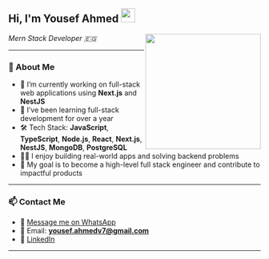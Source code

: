 <h2>Hi, I'm Yousef Ahmed <img src="https://media.giphy.com/media/hvRJCLFzcasrR4ia7z/giphy.gif" width="28" /></h2>

<img align='right' src="https://media.giphy.com/media/ZVik7pBtu9dNS/giphy.gif" width="230" />

<p><em>Mern Stack Developer 🇪🇬</em></p>

---

### 🚀 About Me

- 🔭 I’m currently working on full-stack web applications using **Next.js** and **NestJS**
- 🌱 I’ve been learning full-stack development for over a year
- 🛠️ Tech Stack: **JavaScript**, **TypeScript**, **Node.js**, **React**, **Next.js**, **NestJS**, **MongoDB**, **PostgreSQL**
- 👨‍💻 I enjoy building real-world apps and solving backend problems
- 🎯 My goal is to become a high-level full stack engineer and contribute to impactful products

---

### 📫 Contact Me

- 📱 [Message me on WhatsApp](https://wa.me/201028967791?text=Hi%20Yousef%2C%20I%20saw%20your%20GitHub%20profile%20and%20wanted%20to%20connect!)
- 📧 Email: **yousef.ahmedv7@gmail.com**
- 💼 [LinkedIn](https://www.linkedin.com/in/yousef-ahmed-dev/)

---

<!--  
<p align="center">
  <img src="https://github-readme-stats.vercel.app/api?username=yousef-v7&show_icons=true&theme=onedark&bg_color=00000000&hide_border=true" />
</p>
-->




